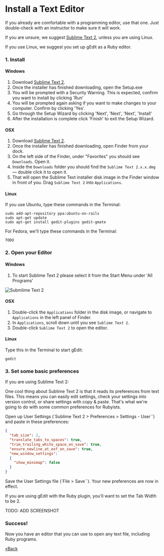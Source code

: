# Install a Text Editor

If you already are comfortable with a programming editor, use that one. Just double-check with an instructor to make 
sure it will work.  

If you are unsure, we suggest [Sublime Text 2](http://www.sublimetext.com/2), unless you are using Linux.

If you use Linux, we suggest you set up gEdit as a Ruby editor.  


### 1. Install 

#### Windows
1. Download [Sublime Text 2](http://www.sublimetext.com/2).
1. Once the installer has finished downloading, open the Setup.exe
1. You will be prompted with a Security Warning. This is expected,
   confirm you want to install by clicking 'Run'
1. You will be prompted again asking if you want to make changes to your
   computer. Confirm by clicking 'Yes'.
1. Go through the Setup Wizard by clicking 'Next', 'Next', 'Next',
   'Install'
1. After the installation is complete click 'Finish' to exit the Setup
   Wizard.

#### OSX

1. Download [Sublime Text 2](http://www.sublimetext.com/2). 
1. Once the installer has finished downloading, open Finder from your dock.  
1. On the left side of the Finder, under "Favorites" you should see `Downloads`. Open it.  
1. Inside the `Downloads` folder you should find the `Sublime Text 2.x.x.dmg` — double click it to open it.  
1. That will open the Sublime Text installer disk image in the Finder window in front of you. Drag `Sublime Text 2` into 
`Applications`.

#### Linux


If you use Ubuntu, type these commands in the Terminal:

```text
sudo add-apt-repository ppa:ubuntu-on-rails
sudo apt-get update
sudo apt-get install gedit-plugins gedit-gmate
```

For Fedora, we'll type these commands in the Terminal:

```text
TODO
```

### 2. Open your Editor

#### Windows

1. To start Sublime Text 2 please select it from the Start Menu under
   'All Programs'

![Submlime Text 2](/images/installfest/sublime2.png)

#### OSX

1. Double-click the `Applications` folder in the disk image, or navigate to `Applications` in the left panel of 
Finder.  
1. In `Applications`, scroll down until you see `Sublime Text 2`.
1. Double-click `Sublime Text 2` to open the editor.

#### Linux

Type this in the Terminal to start gEdit:

```text
gedit
```


### 3. Set some basic preferences

If you are using Sublime Text 2:

One cool thing about Sublime Text 2 is that it reads its preferences from text files. This means you can easily
edit settings, check your settings into version control, or share settings with copy & paste. That's what we're going to 
do with some common preferences for Rubyists.

Open up User Settings (`Sublime Text 2 > Preferences > Settings - User``) and paste in these preferences:

```json
{
  "tab_size": 2,
  "translate_tabs_to_spaces": true,
  "trim_trailing_white_space_on_save": true,
  "ensure_newline_at_eof_on_save": true,
  "new_window_settings":
  {
    "show_minimap": false
  }
}
```

Save the User Settings file (`File > Save``). Your new preferences are now in effect.


If you are using gEdit with the Ruby plugin, you'll want to set the Tab
Width to be 2.

TODO: ADD SCREENSHOT


### Success!

Now you have an editor that you can use to open any text file, including Ruby programs.


[«Back](/ruby_from_scratch)
